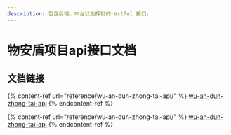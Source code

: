 ```yaml
---
description: 包含后端，中台以及探针的restful 接口。
---
```


# 物安盾项目api接口文档

## 文档链接

{% content-ref url="reference/wu-an-dun-zhong-tai-api/" %}
[wu-an-dun-zhong-tai-api](reference/wu-an-dun-zhong-tai-api/)
{% endcontent-ref %}



{% content-ref url="reference/wu-an-dun-zhong-tai-api/" %}
[wu-an-dun-zhong-tai-api](reference/wu-an-dun-zhong-tai-api/)
{% endcontent-ref %}
